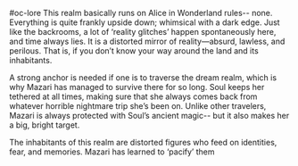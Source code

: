 #oc-lore
This realm basically runs on Alice in Wonderland rules-- none. Everything is quite frankly upside down; whimsical with a dark edge. Just like the backrooms, a lot of ‘reality glitches’ happen spontaneously here, and time always lies. It is a distorted mirror of reality—absurd, lawless, and perilous. That is, if you don’t know your way around the land and its inhabitants.

A strong anchor is needed if one is to traverse the dream realm, which is why Mazari has managed to survive there for so long. Soul keeps her tethered at all times, making sure that she always comes back from whatever horrible nightmare trip she’s been on. Unlike other travelers, Mazari is always protected with Soul’s ancient magic-- but it also makes her a big, bright target.

The inhabitants of this realm are distorted figures who feed on identities, fear, and memories. Mazari has learned to ‘pacify’ them